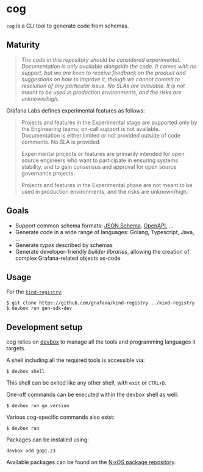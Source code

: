 # cog

`cog` is a CLI tool to generate code from schemas.

## Maturity

> _The code in this repository should be considered experimental. Documentation is only
available alongside the code. It comes with no support, but we are keen to receive
feedback on the product and suggestions on how to improve it, though we cannot commit
to resolution of any particular issue. No SLAs are available. It is not meant to be used
in production environments, and the risks are unknown/high._

Grafana Labs defines experimental features as follows:

> Projects and features in the Experimental stage are supported only by the Engineering
teams; on-call support is not available. Documentation is either limited or not provided
outside of code comments. No SLA is provided.
>
> Experimental projects or features are primarily intended for open source engineers who
want to participate in ensuring systems stability, and to gain consensus and approval
for open source governance projects.
>
> Projects and features in the Experimental phase are not meant to be used in production
environments, and the risks are unknown/high.

## Goals

* Support common schema formats: [JSON Schema](https://json-schema.org/), [OpenAPI](https://www.openapis.org/), ...
* Generate code in a wide range of languages: Golang, Typescript, Java, ...
* Generate *types* described by schemas
* Generate developer-friendly *builder libraries*, allowing the creation of complex Grafana-related objects as-code

## Usage

For the [`kind-registry`](https://github.com/grafana/kind-registry):

```console
$ git clone https://github.com/grafana/kind-registry ../kind-registry
$ devbox run gen-sdk-dev
```

## Development setup

cog relies on [devbox](https://www.jetify.com/devbox/docs/) to manage all
the tools and programming languages it targets.

A shell including all the required tools is accessible via:

```console
$ devbox shell
```

This shell can be exited like any other shell, with `exit` or `CTRL+D`.

One-off commands can be executed within the devbox shell as well:

```console
$ devbox run go version
```

Various cog-specific commands also exist:

```console
$ devbox run
```

Packages can be installed using:

```console
devbox add go@1.23
```

Available packages can be found on the [NixOS package repository](https://search.nixos.org/packages).
